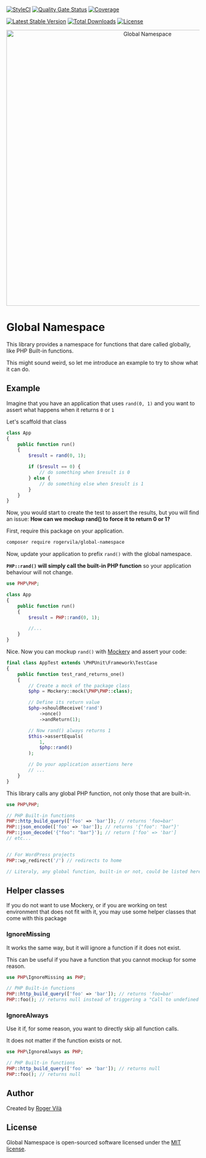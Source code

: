 [![StyleCI](https://github.styleci.io/repos/332196097/shield?branch=main)](https://github.styleci.io/repos/332196097)
[![Quality Gate Status](https://sonarcloud.io/api/project_badges/measure?project=rogervila_global-namespace&metric=alert_status)](https://sonarcloud.io/dashboard?id=rogervila_global-namespace)
[![Coverage](https://sonarcloud.io/api/project_badges/measure?project=rogervila_global-namespace&metric=coverage)](https://sonarcloud.io/dashboard?id=rogervila_global-namespace)

[![Latest Stable Version](https://poser.pugx.org/rogervila/global-namespace/v/stable)](https://packagist.org/packages/rogervila/global-namespace)
[![Total Downloads](https://poser.pugx.org/rogervila/global-namespace/downloads)](https://packagist.org/packages/rogervila/global-namespace)
[![License](https://poser.pugx.org/rogervila/global-namespace/license)](https://packagist.org/packages/rogervila/global-namespace)

<p align="center"><img width="720" src="https://banners.beyondco.de/Global%20Namespace.png?theme=light&packageManager=composer+require&packageName=rogervila%2Fglobal-namespace&pattern=cage&style=style_1&description=Prefix+global+PHP+functions+under+a+namespace&md=1&showWatermark=1&fontSize=100px&images=https%3A%2F%2Fwww.php.net%2Fimages%2Flogos%2Fphp-logo.svg" alt="Global Namespace" /></p>

# Global Namespace

This library provides a namespace for functions that dare called globally, like PHP Built-in functions.

This might sound weird, so let me introduce an example to try to show what it can do.

## Example

Imagine that you have an application that uses `rand(0, 1)` and you want to assert what happens when it returns `0` or `1`

Let's scaffold that class

```php
class App
{
    public function run()
    {
        $result = rand(0, 1);

        if ($result == 0) {
            // do something when $result is 0
        } else {
            // do something else when $result is 1
        }
    }
}
```

Now, you would start to create the test to assert the results, but you will find an issue: **How can we mockup rand() to force it to return 0 or 1?**

First, require this package on your application.

```sh
composer require rogervila/global-namespace
```

Now, update your application to prefix `rand()` with the global namespace.

**`PHP::rand()` will simply call the built-in PHP function** so your application behaviour will not change.

```php
use PHP\PHP;

class App
{
    public function run()
    {
        $result = PHP::rand(0, 1);

        //...
    }
}
```

Nice. Now you can mockup `rand()` with [Mockery](https://github.com/mockery/mockery) and assert your code:

```php
final class AppTest extends \PHPUnit\Framework\TestCase
{
    public function test_rand_returns_one()
    {
        // Create a mock of the package class
        $php = Mockery::mock(\PHP\PHP::class);

        // Define its return value
        $php->shouldReceive('rand')
            ->once()
            ->andReturn(1);

        // Now rand() always returns 1
        $this->assertEquals(
            1,
            $php::rand()
        );

        // Do your application assertions here
        // ...
    }
}
```

This library calls any global PHP function, not only those that are built-in.

```php
use PHP\PHP;

// PHP Built-in functions
PHP::http_build_query(['foo' => 'bar']); // returns 'foo=bar'
PHP::json_encode(['foo' => 'bar']); // returns '{"foo": "bar"}'
PHP::json_decode('{"foo": "bar"}'); // return ['foo' => 'bar']
// etc...


// For WordPress projects
PHP::wp_redirect('/') // redirects to home

// Literaly, any global function, built-in or not, could be listed here
```

## Helper classes

If you do not want to use Mockery, or if you are working on test environment that does not fit with it, you may use some helper classes that come with this package

### IgnoreMissing

It works the same way, but it will ignore a function if it does not exist.

This can be useful if you have a function that you cannot mockup for some reason.

```php
use PHP\IgnoreMissing as PHP;

// PHP Built-in functions
PHP::http_build_query(['foo' => 'bar']); // returns 'foo=bar'
PHP::foo(); // returns null instead of triggering a "Call to undefined function" error
```

### IgnoreAlways

Use it if, for some reason, you want to directly skip all function calls.

It does not matter if the function exists or not.

```php
use PHP\IgnoreAlways as PHP;

// PHP Built-in functions
PHP::http_build_query(['foo' => 'bar']); // returns null
PHP::foo(); // returns null
```

## Author

Created by [Roger Vilà](https://rogervila.es)

## License

Global Namespace is open-sourced software licensed under the [MIT license](https://opensource.org/licenses/MIT).
